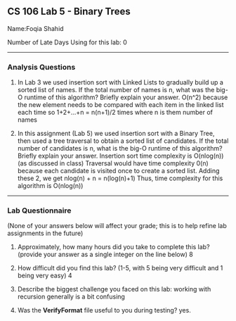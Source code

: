 ## CS 106 Lab 5 - Binary Trees

Name:Foqia Shahid

Number of Late Days Using for this lab: 0

---

### Analysis Questions

1. In Lab 3 we used insertion sort with Linked Lists to gradually build up
a sorted list of names. If the total number of names is n, what was the big-O runtime
of this algorithm? Briefly explain your answer.
O(n^2) because the new element needs to be compared with each item in the linked list each time 
so 1+2+...+n = n(n+1)/2 times where n is them number of names

2. In this assignment (Lab 5) we used insertion sort with a Binary Tree, then
used a tree traversal to obtain a sorted list of candidates. If the total
number of candidates is n, what is the big-O runtime of this algorithm? Briefly 
explain your answer.
Insertion sort time complexity is O(nlog(n)) (as discussed in class)
Traversal would have time complexity 0(n) because each candidate is visited once to create a sorted list. 
Adding these 2, we get nlog(n) + n = n(log(n)+1) 
Thus, time complexity for this algorithm is O(nlog(n))
---

### Lab Questionnaire

(None of your answers below will affect your grade; this is to help refine lab
assignments in the future)

1. Approximately, how many hours did you take to complete this lab? (provide
  your answer as a single integer on the line below) 8

2. How difficult did you find this lab? (1-5, with 5 being very difficult and 1
  being very easy) 4

3. Describe the biggest challenge you faced on this lab: working with recursion generally is a bit confusing

4. Was the **VerifyFormat** file useful to you during testing? yes. 
